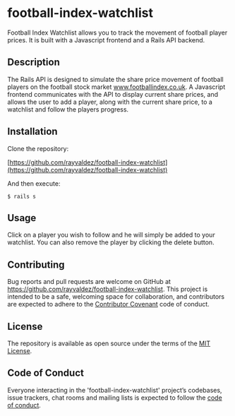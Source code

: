 # football-index-watchlist

Football Index Watchlist allows you to track the movement of football player prices. It is built with a Javascript frontend and a Rails API backend.

## Description

The Rails API is designed to simulate the share price movement of football players on the football stock market www.footballindex.co.uk. A Javascript frontend communicates with the API to display current share prices, and allows the user to add a player, along with the current share price, to a watchlist and follow the players progress.

## Installation

Clone the repository:

[https://github.com/rayvaldez/football-index-watchlist](https://github.com/rayvaldez/football-index-watchlist)

And then execute:

    $ rails s


## Usage

Click on a player you wish to follow and he will simply be added to your watchlist. You can also remove the player by clicking the delete button.


## Contributing

Bug reports and pull requests are welcome on GitHub at https://github.com/rayvaldez/football-index-watchlist. This project is intended to be a safe, welcoming space for collaboration, and contributors are expected to adhere to the [Contributor Covenant](http://contributor-covenant.org) code of conduct.

## License

The repository is available as open source under the terms of the [MIT License](https://opensource.org/licenses/MIT).

## Code of Conduct

Everyone interacting in the 'football-index-watchlist' project’s codebases, issue trackers, chat rooms and mailing lists is expected to follow the [code of conduct](https://github.com/rayvaldez/football-index-watchlist/CODE_OF_CONDUCT.md).
